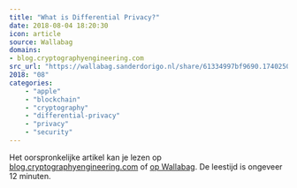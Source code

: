 ```yaml
---
title: "What is Differential Privacy?"
date: 2018-08-04 18:20:30
icon: article
source: Wallabag
domains:
- blog.cryptographyengineering.com
src_url: "https://wallabag.sanderdorigo.nl/share/61334997bf9690.17402502"
2018: "08"
categories:
    - "apple"
    - "blockchain"
    - "cryptography"
    - "differential-privacy"
    - "privacy"
    - "security"
---
```

Het oorspronkelijke artikel kan je lezen op [blog.cryptographyengineering.com](https://blog.cryptographyengineering.com/2016/06/15/what-is-differential-privacy/) of [op Wallabag](https://wallabag.sanderdorigo.nl/share/61334997bf9690.17402502). De leestijd is ongeveer 12 minuten.
